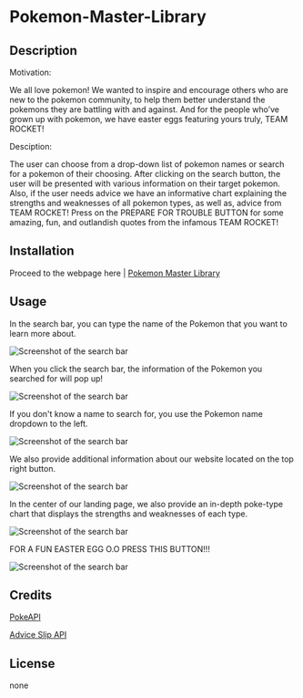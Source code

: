 # Pokemon-Master-Library

## Description

Motivation:

We all love pokemon! We wanted to inspire and encourage others who are new to the pokemon community, to help them better understand the pokemons they are battling with and against. And for the people who’ve grown up with pokemon, we have easter eggs featuring yours truly, TEAM ROCKET!

Desciption:

The user can choose from a drop-down list of pokemon names or search for a pokemon of their choosing. After clicking on the search button, the user will be presented with various information on their target pokemon. Also, if the user needs advice we have an informative chart explaining the strengths and weaknesses of all pokemon types, as well as, advice from TEAM ROCKET! Press on the PREPARE FOR TROUBLE BUTTON for some amazing, fun, and outlandish quotes from the infamous TEAM ROCKET!

## Installation

Proceed to the webpage here | [Pokemon Master Library](https://lorenzo-olivar.github.io/Pokemon-Master-Library/)

## Usage

In the search bar, you can type the name of the Pokemon that you want to learn more about.

![Screenshot of the search bar](./assets/screenshots/TYPESS1.png)

When you click the search bar, the information of the Pokemon you searched for will pop up!

![Screenshot of the search bar](./assets/screenshots/INFOSS2.png)

If you don't know a name to search for, you use the Pokemon name dropdown to the left.

![Screenshot of the search bar](./assets/screenshots/LISTSS3.png)

We also provide additional information about our website located on the top right button.

![Screenshot of the search bar](./assets/screenshots/DESCSS4.png)

In the center of our landing page, we also provide an in-depth poke-type chart that displays the strengths and weaknesses of each type.

![Screenshot of the search bar](./assets/screenshots/CHARTSS5.png)

FOR A FUN EASTER EGG O.O PRESS THIS BUTTON!!!

![Screenshot of the search bar](./assets/screenshots/PFTSS6.png)

## Credits

[PokeAPI](https://pokeapi.co/)

[Advice Slip API](https://api.adviceslip.com/)


## License
none
